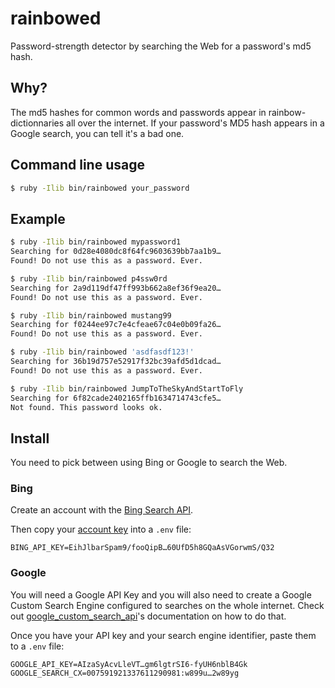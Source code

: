 rainbowed
=========

Password-strength detector by searching the Web for a password's md5 hash.

Why?
----

The md5 hashes for common words and passwords appear in rainbow-dictionnaries
all over the internet.
If your password's MD5 hash appears in a Google search, you can tell it's
a bad one.


Command line usage
------------------

```sh
$ ruby -Ilib bin/rainbowed your_password
```

Example
-------

```sh
$ ruby -Ilib bin/rainbowed mypassword1
Searching for 0d28e4080dc8f64fc9603639bb7aa1b9…
Found! Do not use this as a password. Ever.

$ ruby -Ilib bin/rainbowed p4ssw0rd
Searching for 2a9d119df47ff993b662a8ef36f9ea20…
Found! Do not use this as a password. Ever.

$ ruby -Ilib bin/rainbowed mustang99
Searching for f0244ee97c7e4cfeae67c04e0b09fa26…
Found! Do not use this as a password. Ever.

$ ruby -Ilib bin/rainbowed 'asdfasdf123!'
Searching for 36b19d757e52917f32bc39afd5d1dcad…
Found! Do not use this as a password. Ever.

$ ruby -Ilib bin/rainbowed JumpToTheSkyAndStartToFly
Searching for 6f82cade2402165ffb1634714743cfe5…
Not found. This password looks ok.
```


Install
-------

You need to pick between using Bing or Google to search the Web.

### Bing

Create an account with the
[Bing Search API](https://datamarket.azure.com/dataset/bing/search).

Then copy your [account key](https://datamarket.azure.com/account/keys) into
a `.env` file:

    BING_API_KEY=EihJlbarSpam9/fooQipB…60UfD5h8GQaAsVGorwmS/Q32

### Google

You will need a Google API Key and you will also need to create a
Google Custom Search Engine configured to searches on the whole internet.
Check out [google_custom_search_api](https://github.com/wiseleyb/google_custom_search_api#configure)'s
documentation on how to do that.

Once you have your API key and your search engine identifier,
paste them to a `.env` file:

    GOOGLE_API_KEY=AIzaSyAcvLleVT…gm6lgtrSI6-fyUH6nblB4Gk
    GOOGLE_SEARCH_CX=007591921337611290981:w899u…2w89yg
